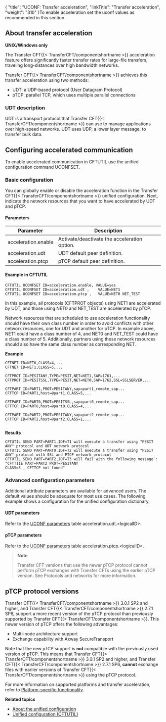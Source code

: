 {
    "title": "UCONF: Transfer acceleration",
    "linkTitle": "Transfer acceleration",
    "weight": "310"
}To enable acceleration set the uconf values as recommended in this section.

## About transfer acceleration

**UNIX/Windows only**

The Transfer CFT{{< TransferCFT/componentshortname  >}} acceleration feature offers significantly faster transfer rates for large-file transfers, traveling long-distances over high bandwidth networks.

Transfer CFT{{< TransferCFT/componentshortname  >}} achieves this transfer acceleration using two methods:

- UDT: a UDP-based protocol (User Datagram Protocol)
- pTCP: parallel TCP, which uses multiple parallel connections

### UDT description

UDT is a transport protocol that Transfer CFT{{< TransferCFT/componentshortname  >}} can use to manage applications over high-speed networks. UDT uses UDP, a lower layer message, to transfer bulk data.

## Configuring accelerated communication

To enable accelerated communication in CFTUTIL use the unified configuration command UCONFSET.

### Basic configuration

You can globally enable or disable the acceleration function in the Transfer CFT{{< TransferCFT/componentshortname  >}} unified configuration. Next, indicate the network resources that you want to have accelerated by UDT and pTCP.

#### Parameters


| Parameter  | Description  |
| --- | --- |
| acceleration.enable  | Activate/deactivate the acceleration option.  |
| acceleration.udt  | UDT default peer definition.  |
| acceleration.ptcp  | pTCP default peer definition.  |


#### Example in CFTUTIL

```
CFTUTIL UCONFSET ID=acceleration.enable, VALUE=yes  
CFTUTIL UCONFSET ID=acceleration.udt ,    VALUE=NET1  
CFTUTIL UCONFSET ID=acceleration.ptcp ,   VALUE=NET0 NET_TEST
```

In this example, all protocols (CFTPROT objects) using NET1 are accelerated by UDT, and those using NET0 and NET\_TEST are accelerated by pTCP.

Network resources that are scheduled to use acceleration functionality should have their own class number in order to avoid conflicts with other network resources, one for UDT and another for pTCP. In example above, NET1 could have a class number of 4, and NET0 and NET\_TEST could have a class number of 5. Additionally, partners using these network resources should also have the same class number as corresponding NET.

**Example**

```
CFTNET ID=NET0,CLASS=4,...
CFTNET ID=NET1,CLASS=5,...
 
CFTPROT ID=PESITANY,TYPE=PESIT,NET=NET1,SAP=1761,...
CFTPROT ID=PESITSSL,TYPE=PESIT,NET=NET0,SAP=1762,SSL=SSLSERVER,...
 
CFTPART ID=PART1,PROT=PESITANY,sap=part1_remote_sap...
CFTTCP ID=PART1,host=@part1,CLASS=5,...
 
CFTPART ID=PART0,PROT=PESITSSL,sap=part0_remote_sap...
CFTTCP ID=PART0,host=@part0,CLASS=4,...
 
CFTPART ID=PART2,PROT=PESITANY,sap=part2_remote_sap...
CFTTCP ID=PART2,host=@part2,CLASS=1,...
 
```

**Results**

```
CFTUTIL SEND PART=PART1,IDF=T1 will execute a transfer using "PESIT ANY" protocol and UDT network protocol
CFTUTIL SEND PART=PART0,IDF=T2 will execute a transfer using "PESIT ANY" protocol with SSL and PTCP network protocol
CFTUTIL SEND PART=PART2,IDF=T3 will fail with the following message : "CFTT11E PART=PART2 PROT=PESITANY
CLASS=5 _ CFTTCP not found"
```

### Advanced configuration parameters

Additional attribute parameters are available for advanced users. The default values should be adequate for most use cases. The following example shows a configuration for the unified configuration dictionary.

#### UDT parameters

Refer to the [UCONF parameters](../../../admin_intro/uconf/uconf_directory) table acceleration.udt.&lt;logicalID>.

#### pTCP parameters

Refer to the [UCONF parameters](../../../admin_intro/uconf/uconf_directory) table acceleration.ptcp.&lt;logicalID>.

> **Note**
>
> Transfer CFT versions that use the newer pTCP protocol cannot perform pTCP exchanges with Transfer CFTs using the earlier pTCP version. See Protocols and networks for more information.

<span id="uconf_ptcp"></span>

## pTCP protocol versions

Transfer CFT{{< TransferCFT/componentshortname  >}} 3.0.1 SP2 and higher, and Transfer CFT{{< TransferCFT/componentshortname  >}} 2.7.1 SP6, support a more recent version of the pTCP protocol than previously supported by Transfer CFT{{< TransferCFT/componentshortname  >}}. This newer version of pTCP offers the following advantages:

- Multi-node architecture support
- Exchange capability with Axway SecureTransport

Note that the new pTCP support is ****not**** compatible with the previously used version of pTCP. This means that Transfer CFT{{< TransferCFT/componentshortname  >}} 3.0.1 SP2 and higher, and Transfer CFT{{< TransferCFT/componentshortname  >}} 2.7.1 SP6, ****cannot**** exchange files with earlier versions of Transfer CFT{{< TransferCFT/componentshortname  >}} using the pTCP protocol.

For more information on supported platforms and transfer acceleration, refer to [Platform-specific functionality]().

****Related topics****

- [About the unified configuration](../../../admin_intro/uconf)
- [Unified configuration (CFTUTIL)](../../../admin_intro/uconf/uconf_w_cftutil)
